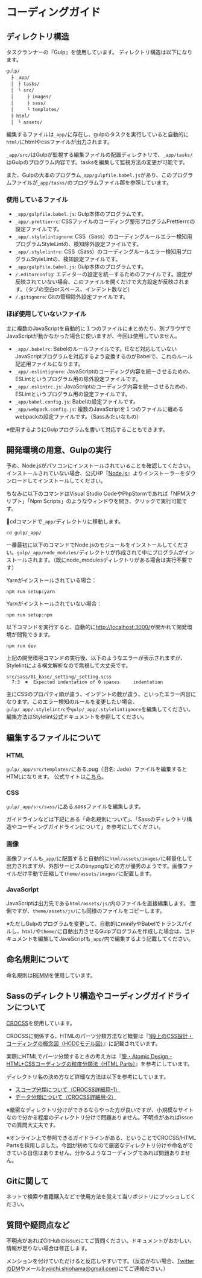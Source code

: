 # コーディングガイド

## ディレクトリ構造
タスクランナーの『Gulp』を使用しています。
ディレクトリ構造は以下になります。

```
gulp/
　├ _app/
　│　├ tasks/
　│　└ src/
　│　　　├ images/
　│　　　├ sass/
　│　　　└ templates/
　├ html/
　│　└ assets/
```

編集するファイルは`_app/`に存在し、gulpのタスクを実行していると自動的に`html/`にhtmlやcssファイルが出力されます。

`_app/src/`はGulpが監視する編集ファイルの配置ディレクトリで、`_app/tasks/`はGulpのプログラム内容です。tasksを編集して監視方法の変更が可能です。

また、Gulpの大本のプログラム`_app/gulpfile.babel.js`があり、このプログラムファイルが`_app/tasks/`のプログラムファイル郡を参照しています。

### 使用しているファイル
- `_app/gulpfile.babel.js`: Gulp本体のプログラムです。
- `_app/.prettierrc`: CSSファイルのコーディング整形プログラムPrettierrcの設定ファイルです。
- `_app/.stylelintignore`: CSS（Sass）のコーディングルールエラー検知用プログラムStyleLintの、検知除外設定ファイルです。
- `_app/.stylelintrc`: CSS（Sass）のコーディングルールエラー検知用プログラムStyleLintの、検知設定ファイルです。
- `_app/gulpfile.babel.js`: Gulp本体のプログラムです。
- `/.editorconfig`: エディターの設定を統一するためのファイルです。設定が反映されていない場合、このファイルを開くだけで大方設定が反映されます。（タブの空白orスペース、インデント数など）
- `/.gitignore`: Gitの管理除外設定ファイルです。

### ほぼ使用していないファイル
主に複数のJavaScriptを自動的に１つのファイルにまとめたり、別ブラウザでJavaScriptが動かなかった場合に使いますが、今回は使用していません。
- `_app/.babelrc`: Babelのルールファイルです。IEなど対応していないJavaScriptプログラムを対応するよう変換するのがBabelで、これのルール記述用ファイルになります。
- `_app/.eslintignore`: JavaScriptのコーディング内容を統一させるための、ESLintというプログラム用の除外設定ファイルです。
- `_app/.eslintrc.js`: JavaScriptのコーディング内容を統一させるための、ESLintというプログラム用の設定ファイルです。
- `_app/babel.config.js`: Babelの設定ファイルです。
- `_app/webpack.config.js`: 複数のJavaScriptを１つのファイルに纏めるwebpackの設定ファイルです。（Sassみたいなもの）

※使用するようにGulpプログラムを書いて対応することもできます。



## 開発環境の用意、Gulpの実行
予め、Node.jsがパソコンにインストールされていることを確認してください。
インストールされていない場合、公式HP『[Node.js](https://nodejs.org/ja/)』よりインストーラーをダウンロードしてインストールしてください。

ちなみに以下のコマンドはVisual Studio CodeやPhpStormであれば「NPMスクリプト」「Npm Scripts」のようなウィンドウを開き、クリックで実行可能です。


cdコマンドで`_app/`ディレクトリに移動します。
```
cd gulp/_app/
```

一番最初に以下のコマンドでNode.jsのモジュールをインストールしてください。`gulp/_app/node_modules/`ディレクトリが作成されて中にプログラムがインストールされます。（既にnode_modulesディレクトリがある場合は実行不要です）

Yarnがインストールされている場合：
```
npm run setup:yarn
```

Yarnがインストールされていない場合：
```
npm run setup:npm
```

以下コマンドを実行すると、自動的に[http://localhost:3000/](http://localhost:3000/)が開かれて開発環境が閲覧できます。
```
npm run dev
```

上記の開発環境コマンドの実行後、以下のようなエラーが表示されますが、Stylelintによる構文解析なので無視して大丈夫です。
```
src/sass/01_base/_setting/_setting.scss
  7:3  ✖  Expected indentation of 0 spaces     indentation
```

主にCSSのプロパティ順が違う、インデントの数が違う、といったエラー内容になります。このエラー検知のルールを変更したい場合、`gulp/_app/.stylelintrc`や`gulp/_app/.stylelintignore`を編集してください。
編集方法はStylelint公式ドキュメントを参照してください。

## 編集するファイルについて

### HTML
`gulp/_app/src/templates/`にある.pug（旧名: Jade）ファイルを編集するとHTMLになります。
公式サイトは[こちら](https://pugjs.org/api/getting-started.html)。

### CSS
`gulp/_app/src/sass/`にある.sassファイルを編集します。

ガイドラインなどは下記にある「命名規則について」、「Sassのディレクトリ構造やコーディングガイドラインについて」を参考にしてください。

### 画像
画像ファイルも`_app/`に配置すると自動的に`html/assets/images/`に軽量化して出力されますが、外部サービスのtinypngなどの方が優秀のようです。画像ファイルだけ手動で圧縮して`theme/assets/images/`に配置します。

### JavaScript
JavaScriptは出力先である`html/assets/js/`内のファイルを直接編集します。
面倒ですが、`theme/assets/js/`にも同様のファイルをコピーします。

※ただしGulpのプログラムを変更して、自動的にminifyやBabelでトランスパイルし、`html/`や`theme/`に自動出力させるGulpプログラムを作成した場合は、当ドキュメントを編集してJavaScriptも`_app/`内で編集するよう記載してください。


## 命名規則について
命名規則は[REMM](https://remm.qwiproject.com/)を使用しています。

## Sassのディレクトリ構造やコーディングガイドラインについて
[CROCSS](https://qiita.com/croco_works/items/28b5033448e54d2946c7)を使用しています。

CROCSSに関係する、HTMLのパーツ分類方法など概要は『[1段上のCSS設計・コーディングの概念図（HCDCモデル図）](https://qiita.com/croco_works/items/3f0f7407db5f263d2562)』に記載されています。

実際にHTMLでパーツ分類するときの考え方は『[脱・Atomic Design - HTML+CSSコーディングの粒度分類法（HTML Parts）](https://qiita.com/croco_works/items/e34d1b0c0e50b37031d7)』を参考にしています。

ディレクトリ名の決め方など詳細な方法は以下を参考にしています。
- [スコープ分類について（CROCSS詳細用-1）](https://qiita.com/croco_works/items/653c9f01c4c50a06e874)
- [データ分類について（CROCSS詳細用-2）](https://qiita.com/croco_works/items/661c7a8ba5c8fb72a29f)

※厳密なディレクトリ分けができるならやった方が良いですが、小規模なサイトなので分かる程度のディレクトリ分けで問題ありません。不明点があればissueでの質問大丈夫です。

※オンライン上で参照できるガイドラインがある、ということでCROCSS/HTML Partsを採用しました。今回が初めてなので厳密なディレクトリ分けや命名ができている自信はありません。分かるようなコーディングであれば問題ありません。

## Gitに関して
ネットで検索や書籍購入などで使用方法を覚えて当リポジトリにプッシュしてください。

## 質問や疑問点など
不明点があればGitHubのissueにてご質問ください。ドキュメントがおかしい、情報が足りない場合は修正します。

メンションを付けていただけると反応しやすいです。（反応がない場合、[TwitterのDM](https://twitter.com/s_ryone)やメール(ryoichi.shiohama@gmail.com)にてご連絡ださい。）
